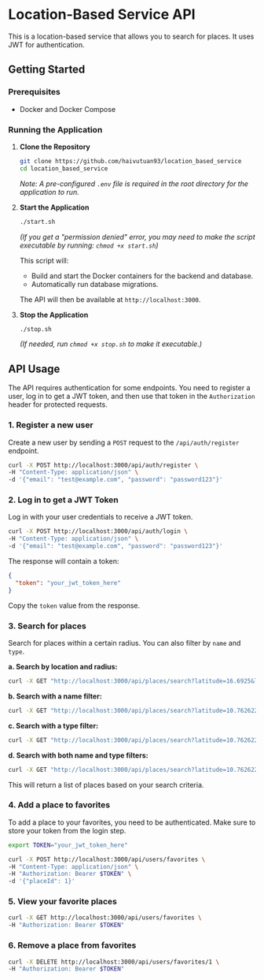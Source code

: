 # Location-Based Service API

This is a location-based service that allows you to search for places. It uses JWT for authentication.

## Getting Started

### Prerequisites

- Docker and Docker Compose

### Running the Application

1.  **Clone the Repository**
    ```bash
    git clone https://github.com/haivutuan93/location_based_service
    cd location_based_service
    ```
    *Note: A pre-configured `.env` file is required in the root directory for the application to run.*

2.  **Start the Application**
    ```bash
    ./start.sh
    ```
    *(If you get a "permission denied" error, you may need to make the script executable by running: `chmod +x start.sh`)*

    This script will:
    - Build and start the Docker containers for the backend and database.
    - Automatically run database migrations.
    
    The API will then be available at `http://localhost:3000`.

3.  **Stop the Application**
    ```bash
    ./stop.sh
    ```
     *(If needed, run `chmod +x stop.sh` to make it executable.)*

## API Usage

The API requires authentication for some endpoints. You need to register a user, log in to get a JWT token, and then use that token in the `Authorization` header for protected requests.

### 1. Register a new user

Create a new user by sending a `POST` request to the `/api/auth/register` endpoint.

```bash
curl -X POST http://localhost:3000/api/auth/register \
-H "Content-Type: application/json" \
-d '{"email": "test@example.com", "password": "password123"}'
```

### 2. Log in to get a JWT Token

Log in with your user credentials to receive a JWT token.

```bash
curl -X POST http://localhost:3000/api/auth/login \
-H "Content-Type: application/json" \
-d '{"email": "test@example.com", "password": "password123"}'
```

The response will contain a token:

```json
{
  "token": "your_jwt_token_here"
}
```

Copy the `token` value from the response.

### 3. Search for places

Search for places within a certain radius. You can also filter by `name` and `type`.

**a. Search by location and radius:**
```bash
curl -X GET "http://localhost:3000/api/places/search?latitude=16.6925&longitude=-3.3457&radius=100000"
```

**b. Search with a name filter:**
```bash
curl -X GET "http://localhost:3000/api/places/search?latitude=10.762622&longitude=106.660172&radius=100000&name=Circle"
```

**c. Search with a type filter:**
```bash
curl -X GET "http://localhost:3000/api/places/search?latitude=10.762622&longitude=106.660172&radius=100000&type=gas_station"
```

**d. Search with both name and type filters:**
```bash
curl -X GET "http://localhost:3000/api/places/search?latitude=10.762622&longitude=106.660172&radius=100000&name=Winmart&type=gas_station"
```

This will return a list of places based on your search criteria.

### 4. Add a place to favorites

To add a place to your favorites, you need to be authenticated. Make sure to store your token from the login step.

```bash
export TOKEN="your_jwt_token_here"
```

```bash
curl -X POST http://localhost:3000/api/users/favorites \
-H "Content-Type: application/json" \
-H "Authorization: Bearer $TOKEN" \
-d '{"placeId": 1}'
```

### 5. View your favorite places

```bash
curl -X GET http://localhost:3000/api/users/favorites \
-H "Authorization: Bearer $TOKEN"
```

### 6. Remove a place from favorites

```bash
curl -X DELETE http://localhost:3000/api/users/favorites/1 \
-H "Authorization: Bearer $TOKEN"
```
